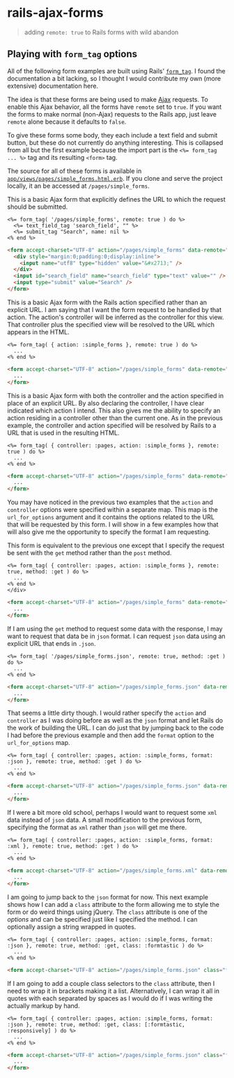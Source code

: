 # rails-ajax-forms

> adding `remote: true` to Rails forms with wild abandon

## Playing with `form_tag` options

All of the following form examples are built using Rails'
[`form_tag`](http://api.rubyonrails.org/classes/ActionView/Helpers/FormTagHelper.html#method-i-form_tag).
I found the documentation a bit lacking, so I thought I would contribute my
own (more extensive) documentation here.

The idea is that these forms are being used to make
[Ajax](https://developer.mozilla.org/en/docs/AJAX) requests. To enable this
Ajax behavior, all the forms have `remote` set to `true`. If you want the
forms to make normal (non-Ajax) requests to the Rails app, just leave
`remote` alone because it defaults to `false`.

To give these forms some body, they each include a text field and submit
button, but these do not currently do anything interesting. This is
collapsed from all but the first example because the import part is the `<%=
form_tag ... %>` tag and its resulting `<form>` tag.

The source for all of these forms is available in
[`app/views/pages/simple_forms.html.erb`](https://github.com/jbranchaud/rails-ajax-forms/blob/master/app/views/pages/simple_forms.html.erb).
If you clone and serve the project locally, it an be accessed at
`/pages/simple_forms`.

This is a basic Ajax form that explicitly defines the URL to which the
request should be submitted.

```erb
<%= form_tag( '/pages/simple_forms', remote: true ) do %>
  <%= text_field_tag 'search_field', "" %>
  <%= submit_tag "Search", name: nil %>
<% end %>
```

```html
<form accept-charset="UTF-8" action="/pages/simple_forms" data-remote="true" method="post">
  <div style="margin:0;padding:0;display:inline">
    <input name="utf8" type="hidden" value="&#x2713;" />
  </div>
  <input id="search_field" name="search_field" type="text" value="" />
  <input type="submit" value="Search" />
</form>
```

This is a basic Ajax form with the Rails action specified rather than an
explicit URL. I am saying that I want the form request to be handled by that
action. The action's controller will be inferred as the controller for
this view. That controller plus the specified view will be resolved to the
URL which appears in the HTML.

```erb
<%= form_tag( { action: :simple_forms }, remote: true ) do %>
  ...
<% end %>
```

```html
<form accept-charset="UTF-8" action="/pages/simple_forms" data-remote="true" method="post">
  ...
</form>
```

This is a basic Ajax form with both the controller and the action specified
in place of an explicit URL. By also declaring the controller, I have clear
indicated which action I intend. This also gives me the ability to specify
an action residing in a controller other than the current one. As in the
previous example, the controller and action specified will be resolved by
Rails to a URL that is used in the resulting HTML.

```erb
<%= form_tag( { controller: :pages, action: :simple_forms }, remote: true ) do %>
  ...
<% end %>
```

```html
<form accept-charset="UTF-8" action="/pages/simple_forms" data-remote="true" method="post">
  ...
</form>
```

You may have noticed in the previous two examples that the `action` and
`controller` options were specified within a separate map. This map is the
`url_for_options` argument and it contains the options related to the URL
that will be requested by this form. I will show in a few examples how that
will also give me the opportunity to specify the format I am requesting.

This form is equivalent to the previous one except that I specify the
request be sent with the `get` method rather than the `post` method.

```erb
<%= form_tag( { controller: :pages, action: :simple_forms }, remote: true, method: :get ) do %>
  ...
<% end %>
</div>
```

```html
<form accept-charset="UTF-8" action="/pages/simple_forms" data-remote="true" method="get">
  ...
</form>
```

If I am using the `get` method to request some data with the response, I may
want to request that data be in `json` format. I can request `json` data
using an explicit URL that ends in `.json`.

```erb
<%= form_tag( '/pages/simple_forms.json', remote: true, method: :get ) do %>
  ...
<% end %>
```

```html
<form accept-charset="UTF-8" action="/pages/simple_forms.json" data-remote="true" method="get">
  ...
</form>
```

That seems a little dirty though. I would rather specify the `action` and
`controller` as I was doing before as well as the `json` format and let
Rails do the work of building the URL. I can do just that by jumping
back to the code I had before the previous example and then add the
`format` option to the `url_for_options` map.

```erb
<%= form_tag( { controller: :pages, action: :simple_forms, format: :json }, remote: true, method: :get ) do %>
  ...
<% end %>
```

```html
<form accept-charset="UTF-8" action="/pages/simple_forms.json" data-remote="true" method="get">
  ...
</form>
```

If I were a bit more old school, perhaps I would want to request some `xml`
data instead of `json` data. A small modification to the previous form,
specifying the format as `xml` rather than `json` will get me there.

```erb
<%= form_tag( { controller: :pages, action: :simple_forms, format: :xml }, remote: true, method: :get ) do %>
  ...
<% end %>
```

```html
<form accept-charset="UTF-8" action="/pages/simple_forms.xml" data-remote="true" method="get">
  ...
</form>
```

I am going to jump back to the `json` format for now. This next example
shows how I can add a `class` attribute to the form allowing me to style the
form or do weird things using jQuery. The `class` attribute is one of the
*options* and can be specified just like I specified the method. I can
optionally assign a string wrapped in quotes.

```erb
<%= form_tag( { controller: :pages, action: :simple_forms, format: :json }, remote: true, method: :get, class: :formtastic ) do %>
  ...
<% end %>
```

```html
<form accept-charset="UTF-8" action="/pages/simple_forms.json" class="formtastic" data-remote="true" method="get">
```

If I am going to add a couple class selectors to the `class` attribute, then
I need to wrap it in brackets making it a list. Alternatively, I can wrap it
all in quotes with each separated by spaces as I would do if I was writing
the actually markup by hand.

```erb
<%= form_tag( { controller: :pages, action: :simple_forms, format: :json }, remote: true, method: :get, class: [:formtastic, :responsively] ) do %>
  ...
<% end %>
```

```html
<form accept-charset="UTF-8" action="/pages/simple_forms.json" class="formtastic responsively" data-remote="true" method="get">
  ...
</form>
```
